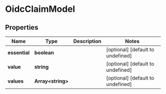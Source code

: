 # OidcClaimModel

## Properties

Name | Type | Description | Notes
------------ | ------------- | ------------- | -------------
**essential** | **boolean** |  | [optional] [default to undefined]
**value** | **string** |  | [optional] [default to undefined]
**values** | **Array&lt;string&gt;** |  | [optional] [default to undefined]


